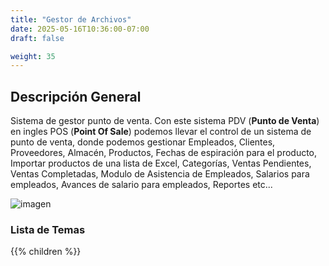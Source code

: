 ```yaml
---
title: "Gestor de Archivos"
date: 2025-05-16T10:36:00-07:00
draft: false

weight: 35
---
```



## Descripción General
Sistema de gestor punto de venta. Con este sistema PDV (**Punto de Venta**) en ingles POS (**Point Of Sale**) podemos llevar el control de un sistema de punto de venta, donde podemos gestionar Empleados, Clientes, Proveedores, Almacén, Productos, Fechas de espiración para el producto,  Importar productos de una lista de Excel, Categorías, Ventas Pendientes, Ventas Completadas, Modulo de Asistencia de Empleados, Salarios para empleados, Avances de salario para empleados, Reportes etc...  

![imagen](/proyectos/fms/gestorArchivos_main_opt.png)

### Lista de Temas
{{% children  %}}